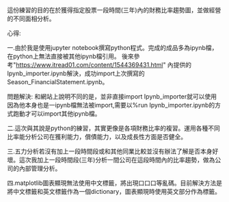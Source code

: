 這份練習的目的在於獲得指定股票一段時間(三年)內的財務比率趨勢圖，並做經營的不同面相分析。

心得:

一.由於我是使用jupyter notebook撰寫python程式。完成的成品多為ipynb檔，在python上無法直接被其他ipynb檔引用。
後來參考"https://www.itread01.com/content/1544369431.html"
內提供的Ipynb_importer.ipynb解決，成功import上次撰寫的Season_FinancialStatement.ipynb。

問題解決: 和網站上說明不同的是，並非直接import Ipynb_importer就可以使用因為他本身也是一ipynb檔無法被import,需要以%run Ipynb_importer.ipynb的方式跑動才可以import其他ipynb檔。

二.這次與其說是python的練習，其實更像是各項財務比率的複習。運用各種不同比率能分析公司在獲利能力，償債能力，以及成長性方面是否健全。

三.五力分析若沒有加上一段時間段或和其他同業比較並沒有辦法了解是否本身好壞。這次我加上一段時間段(三年)分析一間公司在這段時間內的比率趨勢，做為公司的內部管理分析。

四.matplotlib圖表顯現無法使用中文標籤，將出現口口口等亂碼。目前解決方法是將中文標籤和英文標籤作為一個dictionary，圖表顯現時使用英文部分作為標籤。
